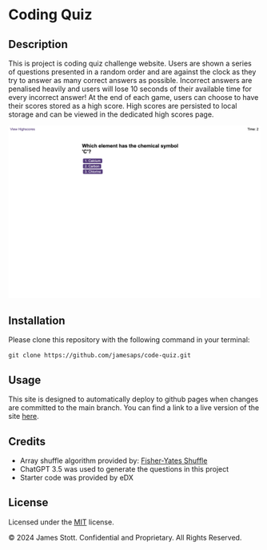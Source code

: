 # Coding Quiz

## Description
This is project is coding quiz challenge website. Users are shown a series of questions presented in a random order and are against the clock as they try to answer as many correct answers as possible. Incorrect answers are penalised heavily and users will lose 10 seconds of their available time for every incorrect answer! At the end of each game, users can  choose to have their scores stored as a high score. High scores are persisted to local storage and can be viewed in the dedicated high scores page.  

![Website Screenshot](./assets/images/project-screenshot.png)

## Installation

Please clone this repository with the following command in your terminal:

```
git clone https://github.com/jamesaps/code-quiz.git
```

## Usage
This site is designed to automatically deploy to github pages when changes are committed to the main branch. You can find a link to a live version of the site [here](https://jamesaps.github.io/code-quiz/).

## Credits
* Array shuffle algorithm provided by: [Fisher-Yates Shuffle](https://stackoverflow.com/a/2450976)
* ChatGPT 3.5 was used to generate the questions in this project
* Starter code was provided by eDX


## License

Licensed under the [MIT](https://github.com/jamesaps/code-quiz/blob/main/LICENSE) license.

© 2024 James Stott. Confidential and Proprietary. All Rights Reserved.